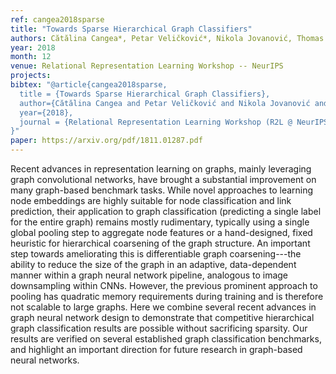 ```yaml
---
ref: cangea2018sparse
title: "Towards Sparse Hierarchical Graph Classifiers"
authors: Cătălina Cangea*, Petar Veličković*, Nikola Jovanović, Thomas Kipf, Pietro Liò
year: 2018
month: 12
venue: Relational Representation Learning Workshop -- NeurIPS
projects: 
bibtex: "@article{cangea2018sparse,
  title = {Towards Sparse Hierarchical Graph Classifiers},
  author={Cătălina Cangea and Petar Veličković and Nikola Jovanović and Thomas Kipf and Pietro Liò},
  year={2018},
  journal = {Relational Representation Learning Workshop (R2L @ NeurIPS)}
}"
paper: https://arxiv.org/pdf/1811.01287.pdf
---
```


Recent advances in representation learning on graphs, mainly leveraging graph convolutional networks, have brought a substantial improvement on many graph-based benchmark tasks. While novel approaches to learning node embeddings are highly suitable for node classification and link prediction, their application to graph classification (predicting a single label for the entire graph) remains mostly rudimentary, typically using a single global pooling step to aggregate node features or a hand-designed, fixed heuristic for hierarchical coarsening of the graph structure. An important step towards ameliorating this is differentiable graph coarsening---the ability to reduce the size of the graph in an adaptive, data-dependent manner within a graph neural network pipeline, analogous to image downsampling within CNNs. However, the previous prominent approach to pooling has quadratic memory requirements during training and is therefore not scalable to large graphs. Here we combine several recent advances in graph neural network design to demonstrate that competitive hierarchical graph classification results are possible without sacrificing sparsity. Our results are verified on several established graph classification benchmarks, and highlight an important direction for future research in graph-based neural networks.